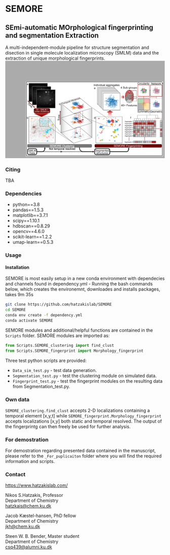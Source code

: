 # SEMORE
## SEmi-automatic MOrphological fingerprinting and segmentation Extraction
A multi-independent-module pipeline for structure segmentation and disection in single molecule localization microscopy (SMLM) data and the extraction of unique morphological fingerprints.
![image](_Images/Figure_1.png)
### Citing
TBA
### Dependencies
  - python==3.8
  - pandas==1.5.3
  - matplotlib==3.7.1
  - scipy==1.10.1
  - hdbscan==0.8.29
  - opencv==4.6.0
  - scikit-learn==1.2.2
  - umap-learn==0.5.3
### Usage
#### Installation
SEMORE is most easily setup in a new conda environment with dependecies and channels found in dependency.yml - Running the bash commands below, which creates the environemnt, downloades and installs packages, takes 9m 35s 
```bash
git clone https://github.com/hatzakislab/SEMORE
cd SEMORE
conda env create -f dependency.yml
conda activate SEMORE
```
SEMORE modules and additional/helpful functions are contained in the `Scripts` folder.
SEMORE modules are imported as:
```python
from Scripts.SEMORE_clustering import find_clust
from Scripts.SEMORE_fingerprint import Morphology_fingerprint
```
Three test python scripts are provided:
  - `Data_sim_test.py` - test data generation.
  - `Segmentation_test.py` - test the clustering module on simulated data.
  - `Fingerprint_test.py` - test the fingerprint modules on the resulting data from Segmentation_test.py.
### Own data
`SEMORE_clustering.find_clust` accepts 2-D localizations containing a temporal element [x,y,t] while `SEMORE_fingerprint.Morphology_fingerprint` accepts localizations [x,y] both static and temporal resolved. The output of the fingerprintg can then freely be used for further analysis.

### For demostration
For demostration regarding presented data contained in the manuscript, please refer to the `_For_puplicaiton` folder where you will find the required information and scripts.

### Contact
https://www.hatzakislab.com/


Nikos S.Hatzakis, Professor\
Department of Chemistry\
hatzkais@chem.ku.dk

Jacob Kæstel-hansen, PhD fellow\
Department of Chemistry\
jkh@chem.ku.dk

Steen W. B. Bender, Master student\
Department of Chemistry\
csq439@alumni.ku.dk

